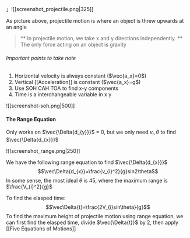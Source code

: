 」![[screenshot_projectile.png|325]]

As picture above, projectile motion is where an object is threw upwards at an angle

> ** In projectile motion, we take x and y directions independently.
> ** The only force acting on an object is gravity

###### Important points to take note
1. Horizontal velocity is always constant ($\vec{a_x}=0$)
2. Vertical [[Acceleration]] is constant ($\vec{a_x}=g$)
3. Use SOH CAH TOA to find x-y components
4. Time is a interchangeable variable in x y

![[screenshot-soh.png|500]]

#### The Range Equation

Only works on $\vec{\Delta{d_{y}}}$ = 0, but we only need $v_{i}, \theta$ to find $\vec{\Delta{d_{x}}}$

![[screenshot_range.png|250]]

We have the following range equation to find $\vec{\Delta{d_{x}}}$
$$\vec\Delta{d_{x}}=\frac{v_{i}^2}{g}sin2\theta$$
In some sense, the most ideal $\theta$ is 45, where the maximum range is $\frac{V_{i}^2}{g}$

To find the elasped time:
$$\vec\Delta{t}=\frac{2V_{i}sin\theta}{g}$$
To find the maximum height of projectile motion using range equation, we can first find the elasped time, divide $\vec{\Delta{t}}$ by $2$, then apply [[Five Equations of Motions]]










